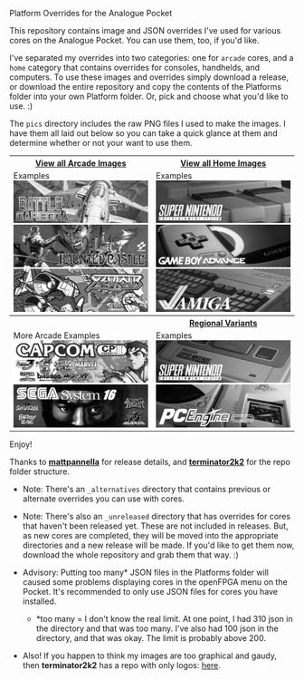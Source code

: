  Platform Overrides for the Analogue Pocket

This repository contains image and JSON overrides I've used for various cores on the Analogue Pocket. You can use them, too, if you'd like. 

I've separated my overrides into two categories: one for `arcade` cores, and a `home` category that contains overrides for consoles, handhelds, and computers. To use these images and overrides simply download a release, or download the entire repository and copy the contents of the Platforms folder into your own Platform folder. Or, pick and choose what you'd like to use. :)

The `pics` directory includes the raw PNG files I used to make the images.  I have them all laid out below so you can take a quick glance at them and determine whether or not your want to use them.

<table>
<tr>
 <th><a href="image_overview_arcade.md">View all Arcade Images</a></th>
 <th><a href="image_overview_home.md">View all Home Images</a></th>
</tr>
<tr>
 <td>
   Examples
   <img src="pics/arcade/garegga.png" />
   <img src="pics/arcade/jtcastle.png" />
   <img src="pics/arcade/xevious.png" />
 </td>
 <td>
   Examples
   <img src="pics/home/snes.png" />
   <img src="pics/home/gba.png" />
   <img src="pics/home/amiga.png" />
 </td>
</tr>
<tr>
 <th></th>
 <th><a href="image_regional_variants.md">Regional Variants</a></th>
</tr>
<tr>
 <td>
   More Arcade Examples
   <img src="pics/arcade/jtcps2.png" />
   <img src="pics/arcade/jts16_c.png" />
 </td>
 <td>
   Examples
   <img src="pics/home-pal/snes.png" />
   <img src="pics/home-jp/pcecd.png" />
 </td>
</tr>
</table>

Enjoy!

Thanks to **<a href="https://github.com/mattpannella">mattpannella</a>** for release details, and **<a href="https://github.com/terminator2k2">terminator2k2</a>** for the repo folder structure.

- Note: There's an `_alternatives` directory that contains previous or alternate overrides you can use with cores.

- Note: There's also an `_unreleased` directory that has overrides for cores that haven't been released yet. These are not included in releases. But, as new cores are completed, they will be moved into the appropriate directories and a new release will be made. If you'd like to get them now, download the whole repository and grab them that way. :)

- Advisory: Putting too many* JSON files in the Platforms folder will caused some problems displaying cores in the openFPGA menu on the Pocket. It's recommended to only use JSON files for cores you have installed.


  - *too many = I don't know the real limit. At one point, I had 310 json in the directory and that was too many. I've also had 100 json in the directory, and that was okay. The limit is probably above 200.

- Also! If you happen to think my images are too graphical and gaudy, then **terminator2k2** has a repo with only logos: <a href="https://github.com/terminator2k2/Analogue-Pocket-Core-Art">here</a>.
